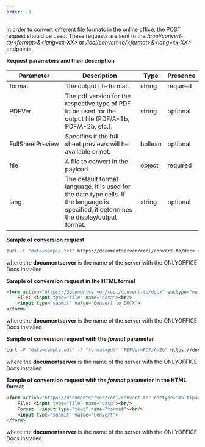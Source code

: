 ```yaml
---
order: -3
---
```


In order to convert different file formats in the online office, the POST request should be used. These requests are sent to the */cool/convert-to/\<format>&\<lang=xx-XX>* or */lool/convert-to/\<format>&\<lang=xx-XX>* endpoints.

**Request parameters and their description**

| Parameter        | Description                                                                                                                             | Type    | Presence |
| ---------------- | --------------------------------------------------------------------------------------------------------------------------------------- | ------- | -------- |
| format           | The output file format.                                                                                                                 | string  | required |
| PDFVer           | The pdf version for the respective type of PDF to be used for the output file (PDF/A-1b, PDF/A-2b, etc.).                               | string  | optional |
| FullSheetPreview | Specifies if the full sheet previews will be available or not.                                                                          | bollean | optional |
| file             | A file to convert in the payload.                                                                                                       | object  | required |
| lang             | The default format language. It is used for the date type cells. If the language is specified, it determines the display/output format. | string  | optional |

**Sample of conversion request**

``` sh
curl -F "data=sample.txt" https://documentserver/cool/convert-to/docx > result.docx
```

where the **documentserver** is the name of the server with the ONLYOFFICE Docs installed.

**Sample of conversion request in the HTML format**

``` html
<form action="https://documentserver/cool/convert-to/docx" enctype="multipart/form-data" method="post">
    File: <input type="file" name="data"><br/>
    <input type="submit" value="Convert to DOCX">
</form>
```

where the **documentserver** is the name of the server with the ONLYOFFICE Docs installed.

**Sample of conversion request with the *format* parameter**

``` sh
curl -F "data=sample.odt" -F "format=pdf" "PDFVer=PDF/A-2b" https://documentserver/cool/convert-to > result.pdf
```

where the **documentserver** is the name of the server with the ONLYOFFICE Docs installed.

**Sample of conversion request with the *format* parameter in the HTML format**

``` html
<form action="https://documentserver/cool/convert-to" enctype="multipart/form-data" method="post">
    File: <input type="file" name="data"><br/>
    Format: <input type="text" name="format"><br/>
    <input type="submit" value="Convert">
</form>
```

where the **documentserver** is the name of the server with the ONLYOFFICE Docs installed.
